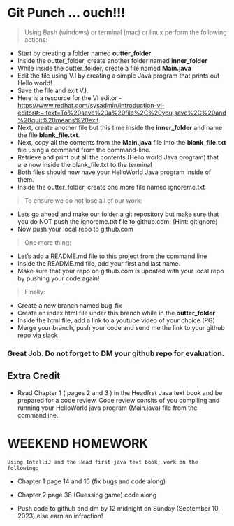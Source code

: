 # Git Punch … ouch!!!

> Using Bash (windows) or terminal (mac) or linux perform the following actions:

- Start by creating a folder named **outter_folder**
- Inside the outter_folder, create another folder named **inner_folder**
- While inside the outter_folder, create a file named **Main.java**
- Edit the file using V.I by creating a simple Java program that prints out Hello world!
- Save the file and exit V.I. 
- Here is a resource for the VI editor - https://www.redhat.com/sysadmin/introduction-vi-editor#:~:text=To%20save%20a%20file%2C%20you,save%2C%20and%20quit%20means%20exit.
- Next, create another file but this time inside the **inner_folder** and name the file **blank_file.txt**.
- Next, copy all the contents from the **Main.java** file into the **blank_file.txt** file using a command from the command-line.
- Retrieve and print out all the contents (Hello world Java program) that are now inside the blank_file.txt to the terminal
- Both files should now have your HelloWorld Java program inside of them.
- Inside the outter_folder, create one more file named ignoreme.txt

> To ensure we do not lose all of our work:
  - Lets go ahead and make our folder a git repository but make sure that you do NOT push the ignoreme.txt file to github.com. (Hint: gitignore)
  - Now push your local repo to github.com

> One more thing: 
- Let’s add a README.md file to this project from the command line
- Inside the README.md file, add your first and last name. 
- Make sure that your repo on github.com is updated with your local repo by pushing your code again!

> Finally:
- Create a new branch named bug_fix
- Create an index.html file under this branch while in the **outter_folder**
- Inside the html file, add a link to a youtube video of your choice (PG)
- Merge your branch, push your code and send me the link to your github repo via slack
### Great Job. Do not forget to DM your github repo for evaluation.

## Extra Credit
- Read Chapter 1 ( pages 2 and 3 ) in the Headfrst Java text book and be prepared for a code review.
 Code review consits of you compiling and running your HelloWorld java program (Main.java) file from the commandline. 


# WEEKEND HOMEWORK 
```Using IntelliJ and the Head first java text book, work on the following: ```
- Chapter 1 page 14  and 16 (fix bugs and code along)
- Chapter 2 page 38 (Guessing game) code along

- Push code to github and dm by 12 midnight on Sunday (September 10, 2023) else earn an infraction!



